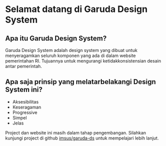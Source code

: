 # Selamat datang di Garuda Design System

## Apa itu Garuda Design System?

Garuda Design System adalah design system yang dibuat untuk menyeragamkan seluruh komponen yang ada di dalam website pemerintahan RI. Tujuannya untuk mengurangi ketidakkonsistensian desain antar pemerintah.

## Apa saja prinsip yang melatarbelakangi Design System ini?

- Aksesibilitas
- Keseragaman
- Progressive
- Simpel
- Jelas

Project dan website ini masih dalam tahap pengembangan. Silahkan kunjungi project di github [imsus/garuda-ds](https://github.com/imsus/garuda-ds) untuk mempelajari lebih lanjut.
